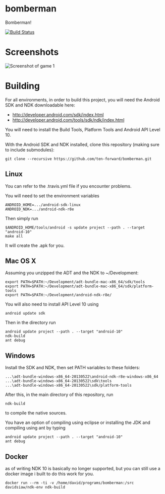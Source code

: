 bomberman
=========

Bomberman!

[![Build Status](https://travis-ci.org/ten-forward/bomberman.png)](https://travis-ci.org/ten-forward/bomberman)

Screenshots
===========

![Screenshot of game 1](https://raw.github.com/ten-forward/bomberman/macosx/screenshots/screenshot-1.png)

Building
========

For all environments, in order to build this project, you will need the Android SDK and NDK downloadable here:

* http://developer.android.com/sdk/index.html
* http://developer.android.com/tools/sdk/ndk/index.html

You will need to install the Build Tools, Platform Tools and Android API Level 10.

With the Android SDK and NDK installed, clone this repository (making sure to include submodules):

    git clone --recursive https://github.com/ten-forward/bomberman.git

Linux
-----

You can refer to the .travis.yml file if you encounter problems.

You will need to set the environment variables

	ANDROID_HOME=.../android-sdk-linux
	ANDROID_NDK=.../android-ndk-r8e

Then simply run

	$ANDROID_HOME/tools/android -s update project --path . --target "android-10"
	make all
  
It will create the .apk for you.


Mac OS X
--------

Assuming you unzipped the ADT and the NDK to ~/Development:

	export PATH=$PATH:~/Development/adt-bundle-mac-x86_64/sdk/tools
	export PATH=$PATH:~/Development/adt-bundle-mac-x86_64/sdk/platform-tools
	export PATH=$PATH:~/Development/android-ndk-r8e/

You will also need to install API Level 10 using

	android update sdk

Then in the directory run

	android update project --path . --target "android-10"
	ndk-build
	ant debug

Windows
-------

Install the SDK and NDK, then set PATH variables to these folders: 

	...\adt-bundle-windows-x86_64-20130522\android-ndk-r8e-windows-x86_64
	...\adt-bundle-windows-x86_64-20130522\sdk\tools
	...\adt-bundle-windows-x86_64-20130522\sdk/platform-tools

After this, in the main directory of this repository, run 

	ndk-build

to compile the native sources.

You have an option of compiling using eclipse or installing the JDK and compiling using ant by typing

	android update project --path . --target "android-10"
	ant debug
	
Docker
-------

as of writing NDK 10 is basically no longer supported, but you can still use a docker image i built to do this work for you.

`docker run --rm -ti -v /home/david/programs/bomberman:/src davidsiaw/ndk-env ndk-build`
